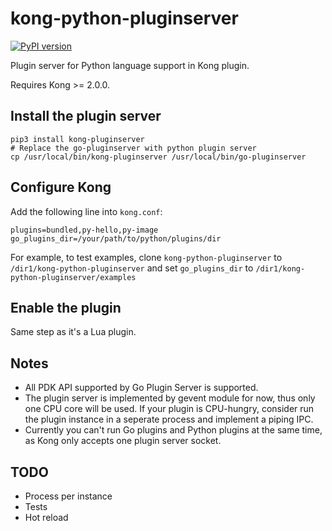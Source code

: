 # kong-python-pluginserver

[![PyPI version](https://badge.fury.io/py/kong-pluginserver.svg)](https://badge.fury.io/py/kong-pluginserver)

Plugin server for Python language support in Kong plugin.

Requires Kong >= 2.0.0.

## Install the plugin server

```shell
pip3 install kong-pluginserver
# Replace the go-pluginserver with python plugin server
cp /usr/local/bin/kong-pluginserver /usr/local/bin/go-pluginserver
```

## Configure Kong

Add the following line into `kong.conf`:

```
plugins=bundled,py-hello,py-image
go_plugins_dir=/your/path/to/python/plugins/dir
```

For example, to test examples, clone `kong-python-pluginserver` to `/dir1/kong-python-pluginserver`
and set `go_plugins_dir` to `/dir1/kong-python-pluginserver/examples`

## Enable the plugin

Same step as it's a Lua plugin.

## Notes

- All PDK API supported by Go Plugin Server is supported.
- The plugin server is implemented by gevent module for now, thus only one CPU core will be used. If your plugin is CPU-hungry, consider run the plugin instance in a seperate process and implement a piping IPC.
- Currently you can't run Go plugins and Python plugins at the same time,
as Kong only accepts one plugin server socket.

## TODO

- Process per instance
- Tests
- Hot reload
